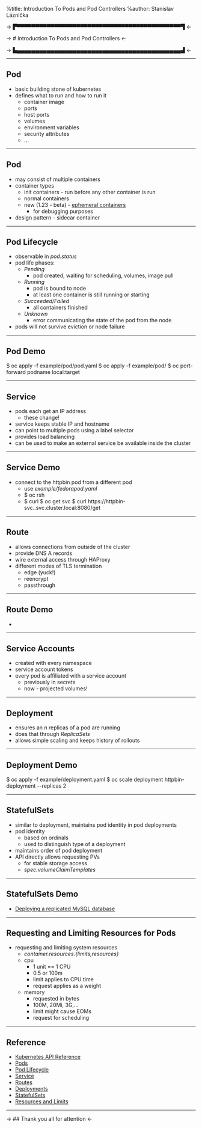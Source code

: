 %title: Introduction To Pods and Pod Controllers
%author: Stanislav Láznička

-> ▛▀▀▀▀▀▀▀▀▀▀▀▀▀▀▀▀▀▀▀▀▀▀▀▀▀▀▀▀▀▀▀▀▀▀▀▀▀▀▀▀▀▀▀▀▜ <-

-> # Introduction To Pods and Pod Controllers <-

-> ▙▄▄▄▄▄▄▄▄▄▄▄▄▄▄▄▄▄▄▄▄▄▄▄▄▄▄▄▄▄▄▄▄▄▄▄▄▄▄▄▄▄▄▄▄▟ <-


---

## Pod

- basic building stone of kubernetes
- defines what to run and how to run it
    - container image
    - ports
    - host ports
    - volumes
    - environment variables
    - security attributes
    - ...

---

## Pod

- may consist of multiple containers
- container types
    - init containers - run before any other container is run
    - normal containers
    - new (1.23 - beta) - [ephemeral containers](https://k8s.io/docs/concepts/workloads/pods/ephemeral-containers/)
        - for debugging purposes
- design pattern - sidecar container

---

## Pod Lifecycle

- observable in *pod.status*
- pod life phases:
    - _*Pending*_
        - pod created, waiting for scheduling, volumes, image pull
    - _*Running*_
        - pod is bound to node
        - at least one container is still running or starting
    - _*Succeeded/Failed*_
        - all containers finished
    - _*Unknown*_
        - error communicating the state of the pod from the node
- pods will not survive eviction or node failure

---

## Pod Demo

$ oc apply -f example/pod/pod.yaml
$ oc apply -f example/pod/
$ oc port-forward podname local:target

---

## Service

- pods each get an IP address
    - these change!
- service keeps stable IP and hostname
- can point to multiple pods using a label selector
- provides load balancing
- can be used to make an external service be available inside the cluster

---

## Service Demo

- connect to the httpbin pod from a different pod
    - use _example/fedorapod.yaml_
    - $ oc rsh
    - $ curl
$ oc get svc
$ curl https://httpbin-svc.<nsname>.svc.cluster.local:8080/get

---

## Route

- allows connections from outside of the cluster
- provide DNS A records
- wire external access through HAProxy
- different modes of TLS termination
    - edge (yuck!)
    - reencrypt
    - passthrough

---

## Route Demo

- <connecting from laptops to the service>

---

## Service Accounts

- created with every namespace
- service account tokens
- every pod is affiliated with a service account
    - previously in secrets
    - now - projected volumes!

---

## Deployment

- ensures an *n* replicas of a pod are running
- does that through *ReplicaSets*
- allows simple scaling and keeps history of rollouts

---

## Deployment Demo

$ oc apply -f example/deployment.yaml
$ oc scale deployment httpbin-deployment --replicas 2

---

## StatefulSets

- similar to deployment, maintains pod identity in pod deployments
- pod identity
    - based on ordinals
    - used to distinguish type of a deployment
- maintains order of pod deployment
- API directly allows requesting PVs
    - for stable storage access
    - *spec.volumeClaimTemplates*

---

## StatefulSets Demo

- [Deploying a replicated MySQL database](https://kubernetes.io/docs/tasks/run-application/run-replicated-stateful-application/)

---

## Requesting and Limiting Resources for Pods

- requesting and limiting system resources
    - *container.resources.{limits,resources}*
    - cpu
        - 1 unit == 1 CPU
        - 0.5 or 100m
        - limit applies to CPU time
        - request applies as a weight
    - memory
        - requested in bytes
        - 100M, 20Mi, 3G,...
        - limit might cause EOMs
        - request for scheduling

---

## Reference

- [Kubernetes API Reference](https://k8s.io/docs/reference/generated/kubernetes-api/v1.23/)
- [Pods]( https://k8s.io/docs/concepts/workloads/pods/)
- [Pod Lifecycle](https://k8s.io/docs/concepts/workloads/pods/pod-lifecycle/)
- [Service](https://k8s.io/docs/concepts/services-networking/service/)
- [Routes](https://docs.openshift.com/container-platform/latest/networking/routes/route-configuration.html)
- [Deployments](https://kubernetes.io/docs/concepts/workloads/controllers/deployment:)
- [StatefulSets](https://kubernetes.io/docs/concepts/workloads/controllers/statefulset/)
- [Resources and Limits](https://kubernetes.io/docs/concepts/configuration/manage-resources-containers/#resource-units-in-kubernetes)

---

-> ## Thank you all for attention <-
